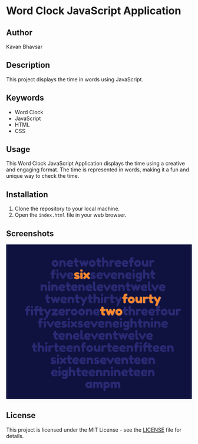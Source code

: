 # Word Clock JavaScript Application

## Author
Kavan Bhavsar

## Description
This project displays the time in words using JavaScript.

## Keywords
- Word Clock
- JavaScript
- HTML
- CSS

## Usage
This Word Clock JavaScript Application displays the time using a creative and engaging format. The time is represented in words, making it a fun and unique way to check the time.

## Installation
1. Clone the repository to your local machine.
2. Open the `index.html` file in your web browser.

## Screenshots
![Word Clock](assets/screenshot.png)

## License
This project is licensed under the MIT License - see the [LICENSE](LICENSE.txt) file for details.

